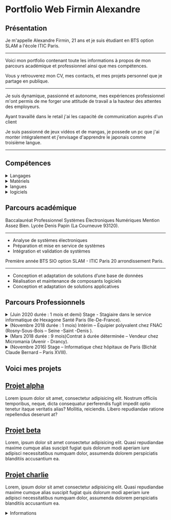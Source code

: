 # Portfolio Web Firmin Alexandre
<h2 itemprop="name" class="pres">Présentation</h2>
                <p itemprop="Description"> Je m'appelle Alexandre Firmin, 21 ans et je suis étudiant en BTS option SLAM a l'école ITIC Paris. </p>
                <hr>
                <p>Voici mon portfolio contenant toute les informations à propos de mon parcours académique et professionnel ainsi que mes compétences.</p>
                <p>Vous y retrouverez mon CV, mes contacts, et mes projets personnel que je partage en publique.</p>
                <hr>
                <p>Je suis dynamique, passionné et autonome, mes expériences professionnel m'ont permis de me forger une attitude de travail a la hauteur des attentes des employeurs.</p>
                <p>Ayant travaillé dans le retail j'ai les capacité de communication auprès d'un client</p>
                <p>Je suis passionné de jeux vidéos et de mangas, je possede un pc que j'ai monter intégralement et j'envisage d'apprendre le japonais comme troisième langue.</p>
                <hr> 
<section>
            <h2 class="comp">Compétences</h2>
            <details>
            <summary>Langages</summary>
            <ul>
                <li>HTML : Moyen</li>
                <li>CSS : Moyen</li>
                <li>Java : Faible</li>
                <li>Python : Faible</li>
                <li>Mysql : Faible</li>
                <li>Javascript : Faible</li>
            </ul>
        </details>
            <details>
                <summary>Matériels</summary>
                <ul>
                    <li>Assemblage et désassemblage de tour d’ordinateur</li>
                    <li>Remplacement de composants</li>
                    <li>Installations de logiciels, drivers et pilotes</li>
                </ul>
            </details>
            <details>
                <summary>langues</summary>
                <ul>
                    <li>Anglais : élevé</li>
                    <li>japonais : Faible</li>
                    <li>Français : langue de naissance</li>
                </ul>
        </details>
            <details>
                <summary>logiciels</summary>
                <ul>
                    <li>Visual Studio code</li>
                    <li>Eclipse</li>
                    <li>Pycharm</li>
                </ul>
            </details>
        </section>
        <section>
        <h2 class="acad">Parcours académique</h2>
            <p>Baccalauréat Professionnel Systèmes Électroniques Numériques Mention Assez Bien. Lycée Denis Papin (La Courneuve 93120).</p>
                <hr>
                <ul>
                    <li>Analyse de systèmes électroniques</li>
                    <li>Préparation et mise en service de systèmes </li>
                    <li>Intégration et validation de systèmes</li>
                </ul>
            <p>Première année BTS SIO option SLAM -  ITIC Paris  20 arrondissement Paris.</p>
                <hr>
                <ul>
                    <li>Conception et adaptation de solutions d’une base de données</li>
                    <li>Réalisation et maintenance de composants logiciels</li>
                    <li>Conception et adaptation de solutions applicatives</li>
                </ul>
        </section>
        <section>
            <h2 class="parpro">Parcours Professionnels</h2>
            <details>
                <summary>(Juin 2020 durée : 1 mois et demi) Stage - Stagiaire dans le service informatique de Hexagone Santé Paris (Ile-De-France).</summary>
                <ul>
                    <li>Prise en charge et résolution des incidents interne</li>
                    <li>Rédiger des compte-rendus quotidien</li>
                    <li>gestions des différentes comptes</li>
                </ul>
            </details>
            <details>
                <summary>(Novembre 2018 durée : 1 mois) Intérim – Équipier polyvalent chez FNAC (Rosny-Sous-Bois – Seine -Saint -Denis ).</summary>
                <ul>
                    <li>En charge de la vente de produits</li>
                    <li>Mise en rayon des stocks</li>
                    <li>Gestion des litiges</li>
                </ul>
            </details>
            <details>
                    <summary>(Mars 2018 durée : 9 mois)Contrat à durée déterminée – Vendeur chez Micromania (Avenir - Drancy).</summary>
                    <ul>
                        <li>Responsable de vente</li>
                        <li>conseiller clientèle</li>
                        <li>Organisation du magasin (inventaire, stock, rangement)</li>
                    </ul>
                </details>
            <details>
                <summary>(Novembre 2016) Stage – Informatique chez hôpitaux de Paris (Bichât Claude Bernard – Paris XVIII).</summary>
                <ul>
                    <li>Maintenance d’appareil biomédicaux</li>
                    <li>Gestion du service sous intranet</li>
                </ul>
            </details>
        </section>
<h2><strong>Voici mes projets</strong></h2>
<section>
            <h2><a href="./Projet/exercice_one_page/index.html">Projet alpha</a></h2>
            <p>Lorem ipsum dolor sit amet, consectetur adipisicing elit. Nostrum officiis temporibus, neque, dicta consequatur perferendis fugit impedit optio tenetur itaque veritatis alias? Mollitia, reiciendis. Libero repudiandae ratione repellendus deserunt at?</p>
        </section>
        <section>
            <h2><a href="./Projet/Formulaire_Membre/index.html">Projet beta</a></h2>
            <p>Lorem, ipsum dolor sit amet consectetur adipisicing elit. Quasi repudiandae maxime cumque alias suscipit fugiat quis dolorum modi aperiam iure adipisci necessitatibus numquam dolor, assumenda dolorem perspiciatis blanditiis accusantium ea.</p>
        </section>
        <section>
            <h2><a href="./Projet/Portfolio_First_Mobile/index.html">Projet charlie</a></h2>
            <p>Lorem, ipsum dolor sit amet consectetur adipisicing elit. Quasi repudiandae maxime cumque alias suscipit fugiat quis dolorum modi aperiam iure adipisci necessitatibus numquam dolor, assumenda dolorem perspiciatis blanditiis accusantium ea.</p>
        </section>
        <details>
        <summary>Informations</summary>
        <hr>
        <ul>
            <address itemscope itemtype="https://schema.org/PostalAddress">
            <li>Comment me contacter ?</li>
            <li itemprop="email">E-mail : <strong>azertyuiop@gmail.com</strong></li>
            <li itemprop="telephone">Tel :  <strong>(+33) 65.62.68.17</strong></li>
            </address>
            <li itemprop="CopyrightHolder">&copy; MIT 2020</li>
        </ul>
        </details>